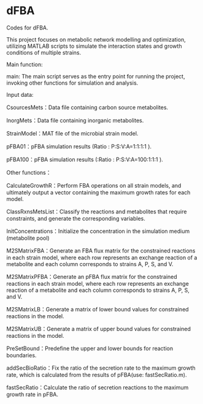 # dFBA
Codes for dFBA.

This project focuses on metabolic network modelling and optimization, utilizing MATLAB scripts to simulate the interaction states and growth conditions of multiple strains.

Main function:

main:  The main script serves as the entry point for running the project, invoking other functions for simulation and analysis.


Input data:

CsourcesMets：Data file containing carbon source metabolites.

InorgMets：Data file containing inorganic metabolites.

StrainModel：MAT file of the microbial strain model.

pFBA01：pFBA simulation results (Ratio : P:S:V:A=1:1:1:1 ).

pFBA100：pFBA simulation results (:Ratio : P:S:V:A=100:1:1:1 ).


Other functions：

CalculateGrowthR：Perform FBA operations on all strain models, and ultimately output a vector containing the maximum growth rates for each model.

ClassRxnsMetsList：Classify the reactions and metabolites that require constraints, and generate the corresponding variables.

InitConcentrations：Initialize the concentration in the simulation medium (metabolite pool)

M2SMatrixFBA：Generate an FBA flux matrix for the constrained reactions in each strain model, where each row represents an exchange reaction of a metabolite and each column corresponds to strains A, P, S, and V.

M2SMatrixPFBA：Generate an pFBA flux matrix for the constrained reactions in each strain model, where each row represents an exchange reaction of a metabolite and each column corresponds to strains A, P, S, and V.

M2SMatrixLB：Generate a matrix of lower bound values for constrained reactions in the model.

M2SMatrixUB：Generate a matrix of upper bound values for constrained reactions in the model.

PreSetBound：Predefine the upper and lower bounds for reaction boundaries.

addSecBioRatio：Fix the ratio of the secretion rate to the maximum growth rate, which is calculated from the results of pFBA(use: fastSecRatio.m).

fastSecRatio：Calculate the ratio of secretion reactions to the maximum growth rate in pFBA.

